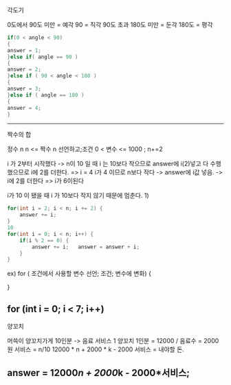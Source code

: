 각도기

0도에서 90도 미만 = 예각
90 = 직각
90도 초과 180도 미만 = 둔각
180도 = 평각

```c
if(0 < angle < 90)
{
answer = 1;
}else if( angle == 90 )
{ 
answer = 2;
}else if ( 90 < angle < 180 )
{
answer = 3;
}else if ( angle == 180 )
{
answer = 4;
}
```
-------------------------------------------------------------------------------------------------------
짝수의 합

정수 n 
n <= 짝수
n 선언하고;조건 0 < 변수 <= 1000 ; n+=2

i 가 2부터 시작했다 -> n이 10 일 때 i 는 10보다 작으므로 answer에 i(2)넣고 다 수행 했으므로 i에 2를 더한다. => i = 4 
i가 4 이므로 n보다 작다 -> answer에 i값 넣음. -> i에 2를 더한다 => i가 6이된다 

i가 10 이 됐을 때 i 가 10보다 작지 않기 때문에 멈춘다. 
1)
```c
for(int i = 2; i < n; i += 2) {
	answer += i;
}
10
for(int i = 0; i < n; i++) {
	if(i % 2 == 0) {
		answer += i;   answer = answer + i;           
	}
}
```
ex)
for ( 조건에서 사용할 변수 선언; 조건; 변수에 변화) {

}

for (int i = 0; i < 7; i++)
-------------------------------------------------------------------------------------------------------

양꼬치

머쓱이 양꼬치가게 10인분 -> 음료 서비스 1
양꼬치 1인분 = 12000 / 음료수 = 2000원
서비스 = n/10 
12000 * n + 2000 * k - 2000 서비스 = 내야할 돈.

answer = 12000*n + 2000*k - 2000*서비스;
-------------------------------------------------------------------------------------------------------
